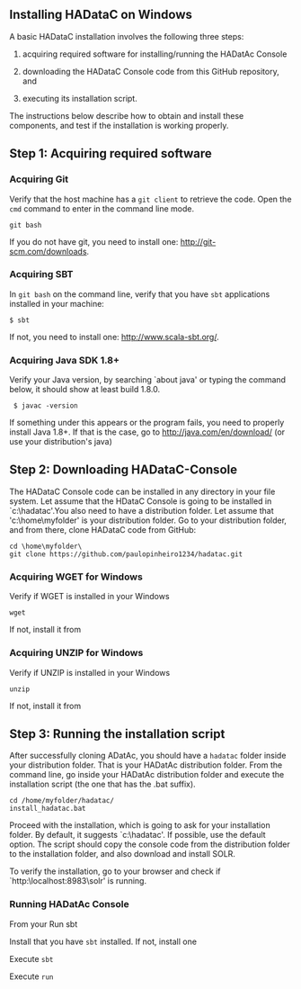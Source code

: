## Installing HADataC on Windows

A basic HADataC installation involves the following three steps:

1. acquiring required software for installing/running the HADatAc Console

2. downloading the HADataC Console code from this GitHub repository, and 

3. executing its installation script. 

The instructions below describe how to obtain and install these components, and test if the installation is working properly.

## Step 1: Acquiring required software 

### Acquiring Git

Verify that the host machine has a `git client` to retrieve the code. Open the `cmd` command to enter in the command line mode. 

    git bash 

If you do not have git, you need to install one: http://git-scm.com/downloads. 

### Acquiring SBT

In `git bash` on the command line, verify that you have `sbt` applications installed in your machine:

    $ sbt

If not, you need to install one: http://www.scala-sbt.org/.

### Acquiring Java SDK 1.8+

Verify your Java version, by searching `about java' or typing the command below, it should show at least build 1.8.0. 

     $ javac -version

If something under this appears or the program fails, you need to properly install Java 1.8+. If that is the case, go to  http://java.com/en/download/ (or use your distribution's java)

## Step 2: Downloading HADataC-Console

The HADataC Console code can be installed in any directory in your file system. Let assume that the HDataC Console is going to be installed in `c:\hadatac\'.You also need to have a distribution folder. Let assume that 'c:\home\myfolder' is your distribution folder. Go to your distribution folder, and from there, clone HADataC code from GitHub:

    cd \home\myfolder\
    git clone https://github.com/paulopinheiro1234/hadatac.git

### Acquiring WGET for Windows

Verify if WGET is installed in your Windows

    wget

If not, install it from 

### Acquiring UNZIP for Windows

Verify if UNZIP is installed in your Windows

    unzip

If not, install it from 

## Step 3: Running the installation script

After successfully cloning ADatAc, you should have a `hadatac` folder inside your distribution folder. That is your HADatAc distribution folder. From the command line, go inside your HADatAc distribution folder and execute the installation script (the one that has the .bat suffix).

    cd /home/myfolder/hadatac/
    install_hadatac.bat

Proceed with the installation, which is going to ask for your installation folder. By default, it suggests `c:\hadatac\'. If possible, use the default option. The script should copy the console code from the distribution folder to the installation folder, and also download and install SOLR.

To verify the installation, go to your browser and check if `http:\\localhost:8983\solr' is running. 

### Running HADatAc Console

From your Run sbt

Install that you have `sbt` installed. If not, install one

Execute `sbt`

Execute `run`

